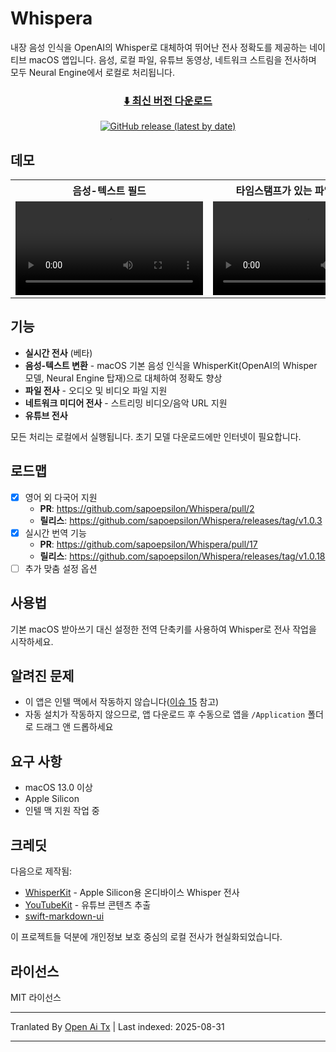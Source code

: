 # Whispera

내장 음성 인식을 OpenAI의 Whisper로 대체하여 뛰어난 전사 정확도를 제공하는 네이티브 macOS 앱입니다. 음성, 로컬 파일, 유튜브 동영상, 네트워크 스트림을 전사하며 모두 Neural Engine에서 로컬로 처리됩니다.
<div align="center">
  
  ### [⬇️ 최신 버전 다운로드](https://github.com/sapoepsilon/Whispera/releases/latest)
  
  [![GitHub release (latest by date)](https://img.shields.io/github/v/release/sapoepsilon/Whispera?style=for-the-badge&logo=github&color=0969da&labelColor=1f2328)](https://github.com/sapoepsilon/Whispera/releases/latest)
  
</div>

## 데모

<table>
  <tr>
    <th>음성-텍스트 필드</th>
    <th>타임스탬프가 있는 파일/URL 전사</th>
  </tr>
  <tr>
    <td width="50%">
      <video src="https://github.com/user-attachments/assets/1da72bbb-a1cf-46ee-a997-893f1939e626" controls>
        사용 중인 브라우저는 비디오 태그를 지원하지 않습니다.
      </video>
    </td>
    <td width="50%">
      <video src="https://github.com/user-attachments/assets/d573bef4-a3b2-49ac-a1fd-3c6735648fdc" controls>
        사용 중인 브라우저는 비디오 태그를 지원하지 않습니다.
      </video>
    </td>
  </tr>
</table>

## 기능

- **실시간 전사** (베타)
- **음성-텍스트 변환** - macOS 기본 음성 인식을 WhisperKit(OpenAI의 Whisper 모델, Neural Engine 탑재)으로 대체하여 정확도 향상
- **파일 전사** - 오디오 및 비디오 파일 지원
- **네트워크 미디어 전사** - 스트리밍 비디오/음악 URL 지원
- **유튜브 전사**

모든 처리는 로컬에서 실행됩니다. 초기 모델 다운로드에만 인터넷이 필요합니다.
## 로드맵

- [x] 영어 외 다국어 지원
  - **PR**: https://github.com/sapoepsilon/Whispera/pull/2
  - **릴리스**: https://github.com/sapoepsilon/Whispera/releases/tag/v1.0.3
- [x] 실시간 번역 기능
  - **PR**: https://github.com/sapoepsilon/Whispera/pull/17
  - **릴리스**: https://github.com/sapoepsilon/Whispera/releases/tag/v1.0.18
- [ ] 추가 맞춤 설정 옵션

## 사용법

기본 macOS 받아쓰기 대신 설정한 전역 단축키를 사용하여 Whisper로 전사 작업을 시작하세요.

## 알려진 문제

- 이 앱은 인텔 맥에서 작동하지 않습니다([이슈 15](https://github.com/sapoepsilon/whispera/issues/15) 참고)
- 자동 설치가 작동하지 않으므로, 앱 다운로드 후 수동으로 앱을 `/Application` 폴더로 드래그 앤 드롭하세요
## 요구 사항

- macOS 13.0 이상
- Apple Silicon
- 인텔 맥 지원 작업 중

## 크레딧

다음으로 제작됨:
- [WhisperKit](https://github.com/argmaxinc/WhisperKit) - Apple Silicon용 온디바이스 Whisper 전사
- [YouTubeKit](https://github.com/alexeichhorn/YouTubeKit) - 유튜브 콘텐츠 추출
- [swift-markdown-ui](https://github.com/gonzalezreal/swift-markdown-ui)


이 프로젝트들 덕분에 개인정보 보호 중심의 로컬 전사가 현실화되었습니다.

## 라이선스

MIT 라이선스


---

Tranlated By [Open Ai Tx](https://github.com/OpenAiTx/OpenAiTx) | Last indexed: 2025-08-31

---